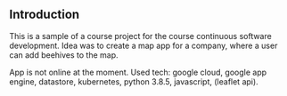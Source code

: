 ## Introduction

This is a sample of a course project for the course continuous software development.
Idea was to create a map app for a company, where a user can add beehives to the map.

App is not online at the moment. Used tech: google cloud, google app engine, datastore, kubernetes, python 3.8.5, javascript, (leaflet api).

